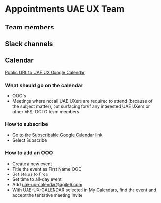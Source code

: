 # Appointments UAE UX Team

## Team members

## Slack channels

## Calendar

[Public URL to UAE UX Google Calendar](https://calendar.google.com/calendar/embed?src=uae-ux-calendar%40agile6.com&ctz=America%2FNew_York)

### What should go on the calendar

- OOO's
- Meetings where not all UAE UXers are required to attend (because of the subject matter), but surfacing for/if any interested UAE UXers or other VFS, OCTO team members

### How to subscribe

- Go to the [Subscribable Google Calendar link](https://calendar.google.com/calendar/u/0?cid=dWFlLXV4LWNhbGVuZGFyQGFnaWxlNi5jb20)
- Select Subscribe
  
### How to add an OOO

- Create a new event
- Title the event as First Name OOO
- Set status to Free
- Set time to all-day event
- Add uae-ux-calendar@agile6.com
- With UAE-UX-CALENDAR selected in My Calendars, find the event and accept the tentative meeting invite
